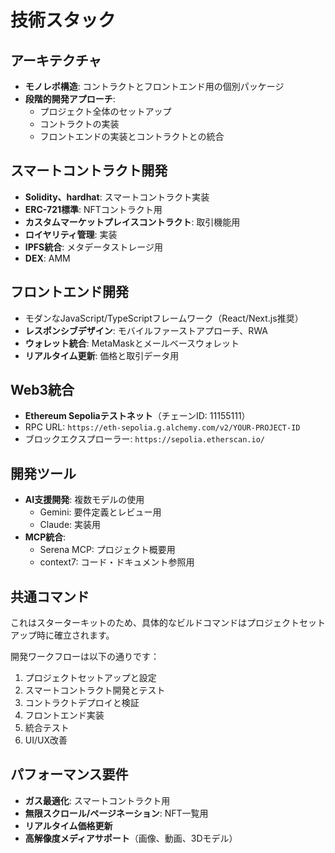 # 技術スタック

## アーキテクチャ
- **モノレポ構造**: コントラクトとフロントエンド用の個別パッケージ
- **段階的開発アプローチ**: 
  - プロジェクト全体のセットアップ
  - コントラクトの実装
  - フロントエンドの実装とコントラクトとの統合

## スマートコントラクト開発
- **Solidity、hardhat**: スマートコントラクト実装
- **ERC-721標準**: NFTコントラクト用
- **カスタムマーケットプレイスコントラクト**: 取引機能用
- **ロイヤリティ管理**: 実装
- **IPFS統合**: メタデータストレージ用
- **DEX**: AMM

## フロントエンド開発
- モダンなJavaScript/TypeScriptフレームワーク（React/Next.js推奨）
- **レスポンシブデザイン**: モバイルファーストアプローチ、RWA
- **ウォレット統合**: MetaMaskとメールベースウォレット
- **リアルタイム更新**: 価格と取引データ用

## Web3統合
- **Ethereum Sepoliaテストネット**（チェーンID: 11155111）
- RPC URL: `https://eth-sepolia.g.alchemy.com/v2/YOUR-PROJECT-ID`
- ブロックエクスプローラー: `https://sepolia.etherscan.io/`

## 開発ツール
- **AI支援開発**: 複数モデルの使用
  - Gemini: 要件定義とレビュー用
  - Claude: 実装用
- **MCP統合**:
  - Serena MCP: プロジェクト概要用
  - context7: コード・ドキュメント参照用

## 共通コマンド
これはスターターキットのため、具体的なビルドコマンドはプロジェクトセットアップ時に確立されます。

開発ワークフローは以下の通りです：

1. プロジェクトセットアップと設定
2. スマートコントラクト開発とテスト
3. コントラクトデプロイと検証
4. フロントエンド実装
5. 統合テスト
6. UI/UX改善

## パフォーマンス要件
- **ガス最適化**: スマートコントラクト用
- **無限スクロール/ページネーション**: NFT一覧用
- **リアルタイム価格更新**
- **高解像度メディアサポート**（画像、動画、3Dモデル）